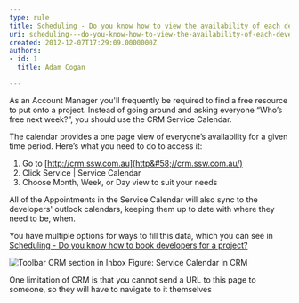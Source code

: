 ```yaml
---
type: rule
title: Scheduling - Do you know how to view the availability of each developer? (Resource Scheduling)
uri: scheduling---do-you-know-how-to-view-the-availability-of-each-developer-resource-scheduling
created: 2012-12-07T17:29:09.0000000Z
authors:
- id: 1
  title: Adam Cogan

---
```


 
As an Account Manager you'll frequently be required to find a free resource to put          onto a project. Instead of going around and asking everyone “Who’s free          next week?”, you should use the CRM Service Calendar.

The calendar provides          a one page view of everyone’s availability for a given time period. Here’s          what you need to do to access it:


1. Go to [http://crm.ssw.com.au](http&#58;//crm.ssw.com.au/)
2. Click Service | Service Calendar
3. Choose Month, Week, or Day view to suit your needs




All of the Appointments in the Service Calendar will also sync to the developers' outlook calendars, keeping them up to date with where they need to be, when.

 You have multiple options for ways to fill this data, which you can see in [Scheduling - Do you know how to book developers for a project?](/Communication/RulesToBetterCRMForUsers/Pages/How-to-book-developers-for-a-project.aspx)

![Toolbar CRM section in Inbox](/Communication/RulesToBetterCRMForUsers/PublishingImages/CRMServiceCalendar.jpg)              Figure: Service Calendar in CRM 


One limitation of CRM is that you cannot send a URL to this page to someone, so they will have to navigate to it themselves

